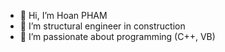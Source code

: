 - 👋 Hi, I’m Hoan PHAM
- 👀 I’m structural engineer in construction
- 🌱 I’m passionate about programming (C++, VB)

<!---
pkhoan/pkhoan is a ✨ special ✨ repository because its `README.md` (this file) appears on your GitHub profile.
You can click the Preview link to take a look at your changes.
--->
